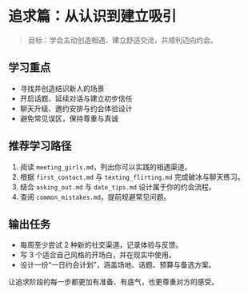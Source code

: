 # 追求篇：从认识到建立吸引

> 目标：学会主动创造相遇、建立舒适交流，并顺利迈向约会。

## 学习重点

- 寻找并创造结识新人的场景
- 开启话题、延续对话与建立初步信任
- 聊天升级、邀约安排与约会体验设计
- 避免常见误区，保持尊重与真诚

## 推荐学习路径

1. 阅读 `meeting_girls.md`，列出你可以实践的相遇渠道。
2. 根据 `first_contact.md` 与 `texting_flirting.md` 完成破冰与聊天练习。
3. 结合 `asking_out.md` 与 `date_tips.md` 设计属于你的约会流程。
4. 查阅 `common_mistakes.md`，提前规避常见问题。

## 输出任务

- 每周至少尝试 2 种新的社交渠道，记录体验与反馈。
- 写 3 个适合自己风格的开场白，并在现实中使用。
- 设计一份“一日约会计划”，涵盖场地、话题、预算与备选方案。

让追求阶段的每一步都更加有准备、有底气，也更尊重对方的感受。
